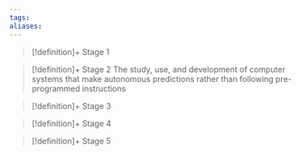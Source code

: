 ```yaml
---
tags:
aliases:
---
```


> [!definition]+ Stage 1
>

> [!definition]+ Stage 2
> The study, use, and development of computer systems that make autonomous predictions rather than following pre-programmed instructions

> [!definition]+ Stage 3
>

> [!definition]+ Stage 4
>

> [!definition]+ Stage 5
>



